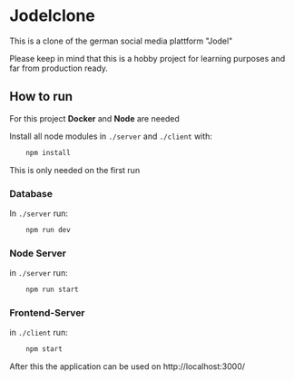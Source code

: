 # Jodelclone

This is a clone of the german social media plattform "Jodel" 

Please keep in mind that this is a hobby project for learning purposes and far from production ready.

## How to run
For this project **Docker** and **Node** are needed

Install all node modules in `./server` and `./client` with:
``` bash
    npm install
```
This is only needed on the first run


### Database
In `./server` run:
``` bash
    npm run dev
```

### Node Server
in `./server` run:
``` bash
    npm run start
```

### Frontend-Server
in `./client` run:
``` bash
    npm start
```

After this the application can be used on http://localhost:3000/